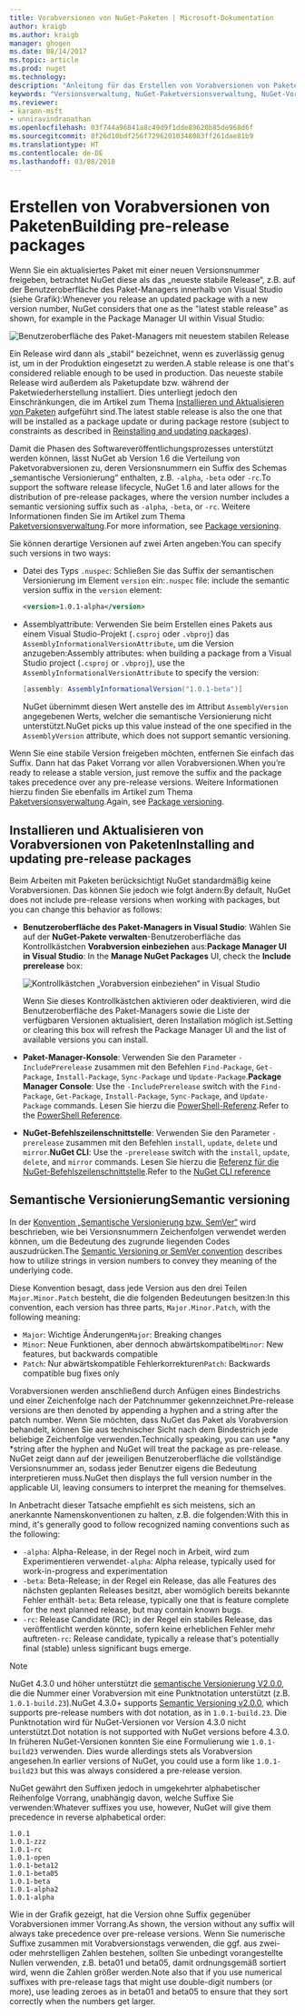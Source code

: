 ```yaml
---
title: Vorabversionen von NuGet-Paketen | Microsoft-Dokumentation
author: kraigb
ms.author: kraigb
manager: ghogen
ms.date: 08/14/2017
ms.topic: article
ms.prod: nuget
ms.technology: 
description: "Anleitung für das Erstellen von Vorabversionen von Paketen"
keywords: "Versionsverwaltung, NuGet-Paketversionsverwaltung, NuGet-Vorabversionen, NuGet-Vorabversionspakete, Vorschaupaketversionen, RC-Paketversionen, Betaversionen von Paketen, semantische Versionierung für NuGet"
ms.reviewer:
- karann-msft
- unniravindranathan
ms.openlocfilehash: 03f744a96841a8c49d9f1dde89620b85de968d6f
ms.sourcegitcommit: 8f26d10bdf256f72962010348083ff261dae81b9
ms.translationtype: HT
ms.contentlocale: de-DE
ms.lasthandoff: 03/08/2018
---
```

# <a name="building-pre-release-packages"></a><span data-ttu-id="432ac-104">Erstellen von Vorabversionen von Paketen</span><span class="sxs-lookup"><span data-stu-id="432ac-104">Building pre-release packages</span></span>

<span data-ttu-id="432ac-105">Wenn Sie ein aktualisiertes Paket mit einer neuen Versionsnummer freigeben, betrachtet NuGet diese als das „neueste stabile Release“, z.B. auf der Benutzeroberfläche des Paket-Managers innerhalb von Visual Studio (siehe Grafik):</span><span class="sxs-lookup"><span data-stu-id="432ac-105">Whenever you release an updated package with a new version number, NuGet considers that one as the "latest stable release" as shown, for example in the Package Manager UI within Visual Studio:</span></span>

![Benutzeroberfläche des Paket-Managers mit neuestem stabilen Release](media/Prerelease_01-LatestStable.png)

<span data-ttu-id="432ac-107">Ein Release wird dann als „stabil“ bezeichnet, wenn es zuverlässig genug ist, um in der Produktion eingesetzt zu werden.</span><span class="sxs-lookup"><span data-stu-id="432ac-107">A stable release is one that's considered reliable enough to be used in production.</span></span> <span data-ttu-id="432ac-108">Das neueste stabile Release wird außerdem als Paketupdate bzw. während der Paketwiederherstellung installiert. Dies unterliegt jedoch den Einschränkungen, die im Artikel zum Thema [Installieren und Aktualisieren von Paketen](../consume-packages/reinstalling-and-updating-packages.md) aufgeführt sind.</span><span class="sxs-lookup"><span data-stu-id="432ac-108">The latest stable release is also the one that will be installed as a package update or during package restore (subject to constraints as described in [Reinstalling and updating packages](../consume-packages/reinstalling-and-updating-packages.md)).</span></span>

<span data-ttu-id="432ac-109">Damit die Phasen des Softwareveröffentlichungsprozesses unterstützt werden können, lässt NuGet ab Version 1.6 die Verteilung von Paketvorabversionen zu, deren Versionsnummern ein Suffix des Schemas „semantische Versionierung“ enthalten, z.B. `-alpha`, `-beta` oder `-rc`.</span><span class="sxs-lookup"><span data-stu-id="432ac-109">To support the software release lifecycle, NuGet 1.6 and later allows for the distribution of pre-release packages, where the version number includes a semantic versioning suffix such as `-alpha`, `-beta`, or `-rc`.</span></span> <span data-ttu-id="432ac-110">Weitere Informationen finden Sie im Artikel zum Thema [Paketversionsverwaltung](../reference/package-versioning.md#pre-release-versions).</span><span class="sxs-lookup"><span data-stu-id="432ac-110">For more information, see [Package versioning](../reference/package-versioning.md#pre-release-versions).</span></span>

<span data-ttu-id="432ac-111">Sie können derartige Versionen auf zwei Arten angeben:</span><span class="sxs-lookup"><span data-stu-id="432ac-111">You can specify such versions in two ways:</span></span>

- <span data-ttu-id="432ac-112">Datei des Typs `.nuspec`: Schließen Sie das Suffix der semantischen Versionierung im Element `version` ein:</span><span class="sxs-lookup"><span data-stu-id="432ac-112">`.nuspec` file: include the semantic version suffix in the `version` element:</span></span>

    ```xml
    <version>1.0.1-alpha</version>
    ```

- <span data-ttu-id="432ac-113">Assemblyattribute: Verwenden Sie beim Erstellen eines Pakets aus einem Visual Studio-Projekt (`.csproj` oder `.vbproj`) das `AssemblyInformationalVersionAttribute`, um die Version anzugeben:</span><span class="sxs-lookup"><span data-stu-id="432ac-113">Assembly attributes: when building a package from a Visual Studio project (`.csproj` or `.vbproj`), use the `AssemblyInformationalVersionAttribute` to specify the version:</span></span>

    ```cs
    [assembly: AssemblyInformationalVersion("1.0.1-beta")]
    ```

    <span data-ttu-id="432ac-114">NuGet übernimmt diesen Wert anstelle des im Attribut `AssemblyVersion` angegebenen Werts, welcher die semantische Versionierung nicht unterstützt.</span><span class="sxs-lookup"><span data-stu-id="432ac-114">NuGet picks up this value instead of the one specified in the `AssemblyVersion` attribute, which does not support semantic versioning.</span></span>

<span data-ttu-id="432ac-115">Wenn Sie eine stabile Version freigeben möchten, entfernen Sie einfach das Suffix. Dann hat das Paket Vorrang vor allen Vorabversionen.</span><span class="sxs-lookup"><span data-stu-id="432ac-115">When you’re ready to release a stable version, just remove the suffix and the package takes precedence over any pre-release versions.</span></span> <span data-ttu-id="432ac-116">Weitere Informationen hierzu finden Sie ebenfalls im Artikel zum Thema [Paketversionsverwaltung](../reference/package-versioning.md#pre-release-versions).</span><span class="sxs-lookup"><span data-stu-id="432ac-116">Again, see [Package versioning](../reference/package-versioning.md#pre-release-versions).</span></span>

## <a name="installing-and-updating-pre-release-packages"></a><span data-ttu-id="432ac-117">Installieren und Aktualisieren von Vorabversionen von Paketen</span><span class="sxs-lookup"><span data-stu-id="432ac-117">Installing and updating pre-release packages</span></span>

<span data-ttu-id="432ac-118">Beim Arbeiten mit Paketen berücksichtigt NuGet standardmäßig keine Vorabversionen. Das können Sie jedoch wie folgt ändern:</span><span class="sxs-lookup"><span data-stu-id="432ac-118">By default, NuGet does not include pre-release versions when working with packages, but you can change this behavior as follows:</span></span>

- <span data-ttu-id="432ac-119">**Benutzeroberfläche des Paket-Managers in Visual Studio**: Wählen Sie auf der **NuGet-Pakete verwalten**-Benutzeroberfläche das Kontrollkästchen **Vorabversion einbeziehen** aus:</span><span class="sxs-lookup"><span data-stu-id="432ac-119">**Package Manager UI in Visual Studio**: In the **Manage NuGet Packages** UI, check the **Include prerelease** box:</span></span>

    ![Kontrollkästchen „Vorabversion einbeziehen“ in Visual Studio](media/Prerelease_02-CheckPrerelease.png)

    <span data-ttu-id="432ac-121">Wenn Sie dieses Kontrollkästchen aktivieren oder deaktivieren, wird die Benutzeroberfläche des Paket-Managers sowie die Liste der verfügbaren Versionen aktualisiert, deren Installation möglich ist.</span><span class="sxs-lookup"><span data-stu-id="432ac-121">Setting or clearing this box will refresh the Package Manager UI and the list of available versions you can install.</span></span>

- <span data-ttu-id="432ac-122">**Paket-Manager-Konsole**: Verwenden Sie den Parameter `-IncludePrerelease` zusammen mit den Befehlen `Find-Package`, `Get-Package`, `Install-Package`, `Sync-Package` und `Update-Package`.</span><span class="sxs-lookup"><span data-stu-id="432ac-122">**Package Manager Console**: Use the `-IncludePrerelease` switch with the `Find-Package`, `Get-Package`, `Install-Package`, `Sync-Package`, and `Update-Package` commands.</span></span> <span data-ttu-id="432ac-123">Lesen Sie hierzu die [PowerShell-Referenz](../tools/powershell-reference.md).</span><span class="sxs-lookup"><span data-stu-id="432ac-123">Refer to the [PowerShell Reference](../tools/powershell-reference.md).</span></span>

- <span data-ttu-id="432ac-124">**NuGet-Befehlszeilenschnittstelle**: Verwenden Sie den Parameter `-prerelease` zusammen mit den Befehlen `install`, `update`, `delete` und `mirror`.</span><span class="sxs-lookup"><span data-stu-id="432ac-124">**NuGet CLI**: Use the `-prerelease` switch with the `install`, `update`, `delete`, and `mirror` commands.</span></span> <span data-ttu-id="432ac-125">Lesen Sie hierzu die [Referenz für die NuGet-Befehlszeilenschnittstelle](../tools/nuget-exe-cli-reference.md).</span><span class="sxs-lookup"><span data-stu-id="432ac-125">Refer to the [NuGet CLI reference](../tools/nuget-exe-cli-reference.md)</span></span>

## <a name="semantic-versioning"></a><span data-ttu-id="432ac-126">Semantische Versionierung</span><span class="sxs-lookup"><span data-stu-id="432ac-126">Semantic versioning</span></span>

<span data-ttu-id="432ac-127">In der [Konvention „Semantische Versionierung bzw. SemVer“](http://semver.org/spec/v1.0.0.html) wird beschrieben, wie bei Versionsnummern Zeichenfolgen verwendet werden können, um die Bedeutung des zugrunde liegenden Codes auszudrücken.</span><span class="sxs-lookup"><span data-stu-id="432ac-127">The [Semantic Versioning or SemVer convention](http://semver.org/spec/v1.0.0.html) describes how to utilize strings in version numbers to convey they meaning of the underlying code.</span></span>

<span data-ttu-id="432ac-128">Diese Konvention besagt, dass jede Version aus den drei Teilen `Major.Minor.Patch` besteht, die die folgenden Bedeutungen besitzen:</span><span class="sxs-lookup"><span data-stu-id="432ac-128">In this convention, each version has three parts, `Major.Minor.Patch`, with the following meaning:</span></span>

- <span data-ttu-id="432ac-129">`Major`: Wichtige Änderungen</span><span class="sxs-lookup"><span data-stu-id="432ac-129">`Major`: Breaking changes</span></span>
- <span data-ttu-id="432ac-130">`Minor`: Neue Funktionen, aber dennoch abwärtskompatibel</span><span class="sxs-lookup"><span data-stu-id="432ac-130">`Minor`: New features, but backwards compatible</span></span>
- <span data-ttu-id="432ac-131">`Patch`: Nur abwärtskompatible Fehlerkorrekturen</span><span class="sxs-lookup"><span data-stu-id="432ac-131">`Patch`: Backwards compatible bug fixes only</span></span>

<span data-ttu-id="432ac-132">Vorabversionen werden anschließend durch Anfügen eines Bindestrichs und einer Zeichenfolge nach der Patchnummer gekennzeichnet.</span><span class="sxs-lookup"><span data-stu-id="432ac-132">Pre-release versions are then denoted by appending a hyphen and a string after the patch number.</span></span> <span data-ttu-id="432ac-133">Wenn Sie möchten, dass NuGet das Paket als Vorabversion behandelt, können Sie aus technischer Sicht nach dem Bindestrich jede beliebige Zeichenfolge verwenden.</span><span class="sxs-lookup"><span data-stu-id="432ac-133">Technically speaking, you can use *any *string after the hyphen and NuGet will treat the package as pre-release.</span></span> <span data-ttu-id="432ac-134">NuGet zeigt dann auf der jeweiligen Benutzeroberfläche die vollständige Versionsnummer an, sodass jeder Benutzer eigens die Bedeutung interpretieren muss.</span><span class="sxs-lookup"><span data-stu-id="432ac-134">NuGet then displays the full version number in the applicable UI, leaving consumers to interpret the meaning for themselves.</span></span>

<span data-ttu-id="432ac-135">In Anbetracht dieser Tatsache empfiehlt es sich meistens, sich an anerkannte Namenskonventionen zu halten, z.B. die folgenden:</span><span class="sxs-lookup"><span data-stu-id="432ac-135">With this in mind, it's generally good to follow recognized naming conventions such as the following:</span></span>

- <span data-ttu-id="432ac-136">`-alpha`: Alpha-Release, in der Regel noch in Arbeit, wird zum Experimentieren verwendet</span><span class="sxs-lookup"><span data-stu-id="432ac-136">`-alpha`: Alpha release, typically used for work-in-progress and experimentation</span></span>
- <span data-ttu-id="432ac-137">`-beta`: Beta-Release; in der Regel ein Release, das alle Features des nächsten geplanten Releases besitzt, aber womöglich bereits bekannte Fehler enthält</span><span class="sxs-lookup"><span data-stu-id="432ac-137">`-beta`: Beta release, typically one that is feature complete for the next planned release, but may contain known bugs.</span></span>
- <span data-ttu-id="432ac-138">`-rc`: Release Candidate (RC); in der Regel ein stabiles Release, das veröffentlicht werden könnte, sofern keine erheblichen Fehler mehr auftreten</span><span class="sxs-lookup"><span data-stu-id="432ac-138">`-rc`: Release candidate, typically a release that's potentially final (stable) unless significant bugs emerge.</span></span>

> [!Note]
> <span data-ttu-id="432ac-139">NuGet 4.3.0 und höher unterstützt die [semantische Versionierung V2.0.0](http://semver.org/spec/v2.0.0.html), die die Nummer einer Vorabversion mit eine Punktnotation unterstützt (z.B. `1.0.1-build.23`).</span><span class="sxs-lookup"><span data-stu-id="432ac-139">NuGet 4.3.0+ supports [Semantic Versioning v2.0.0](http://semver.org/spec/v2.0.0.html), which supports pre-release numbers with dot notation, as in `1.0.1-build.23`.</span></span> <span data-ttu-id="432ac-140">Die Punktnotation wird für NuGet-Versionen vor Version 4.3.0 nicht unterstützt.</span><span class="sxs-lookup"><span data-stu-id="432ac-140">Dot notation is not supported with NuGet versions before 4.3.0.</span></span> <span data-ttu-id="432ac-141">In früheren NuGet-Versionen konnten Sie eine Formulierung wie `1.0.1-build23` verwenden. Dies wurde allerdings stets als Vorabversion angesehen.</span><span class="sxs-lookup"><span data-stu-id="432ac-141">In earlier versions of NuGet, you could use a form like `1.0.1-build23` but this was always considered a pre-release version.</span></span>

<span data-ttu-id="432ac-142">NuGet gewährt den Suffixen jedoch in umgekehrter alphabetischer Reihenfolge Vorrang, unabhängig davon, welche Suffixe Sie verwenden:</span><span class="sxs-lookup"><span data-stu-id="432ac-142">Whatever suffixes you use, however, NuGet will give them precedence in reverse alphabetical order:</span></span>

    1.0.1
    1.0.1-zzz
    1.0.1-rc
    1.0.1-open
    1.0.1-beta12
    1.0.1-beta05
    1.0.1-beta
    1.0.1-alpha2
    1.0.1-alpha

<span data-ttu-id="432ac-143">Wie in der Grafik gezeigt, hat die Version ohne Suffix gegenüber Vorabversionen immer Vorrang.</span><span class="sxs-lookup"><span data-stu-id="432ac-143">As shown, the version without any suffix will always take precedence over pre-release versions.</span></span> <span data-ttu-id="432ac-144">Wenn Sie numerische Suffixe zusammen mit Vorabversionstags verwenden, die ggf. aus zwei- oder mehrstelligen Zahlen bestehen, sollten Sie unbedingt vorangestellte Nullen verwenden, z.B. beta01 und beta05, damit ordnungsgemäß sortiert wird, wenn die Zahlen größer werden.</span><span class="sxs-lookup"><span data-stu-id="432ac-144">Note also that if you use numerical suffixes with pre-release tags that might use double-digit numbers (or more), use leading zeroes as in beta01 and beta05 to ensure that they sort correctly when the numbers get larger.</span></span>
